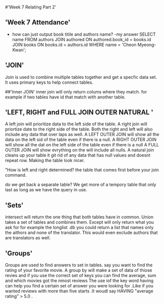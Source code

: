
#'Week 7 Relating Part 2'

## 'Week 7 Attendance'
- how can just output book titile and authors name?
-my answer SELECT name FROM authors
JOIN authored ON authored.book_id = books.id
JOIN books ON books.id = authors.id
WHERE name = 'Cheon Myeong-Kwan';


## 'JOIN'
Join is used to combine multiple tables together and get a specfic data set. It uses primary keys to help connect tables. 

##'Inner JOIN'
inner join will only return colums where they match. for example if two tables have id that match with another table. 

## 'LEFT, RIGHT and FULL JOIN OUTER NATURAL '
A left join will prioritize data to the left side of the table.
A right join will priortize date to the right side of the table.
Both the right and left will also include any data that over laps as well. 
A LEFT OUTER JOIN will show all the data on the left sid of the table even if there is a null.
A RIGHT OUTER JOIN will show all the dat on the left side of the table even if there is a null 
A FULL OUTER JOIN  will show evrything on the will include all nulls.
A natural join cleans up your table it git rid of any data that has null values and doesnt repeat row. Making the table look nicer. 


"How is left and right determined?
the table that comes first before your join command. 

do we get back a separate table?
We get more of a tempory table that only last as long as we have the query in use. 

## 'Sets'
intersect will return the one thing that both tables have in common. 
Union takes a set of tables and combines them. 
Except will only return what you ask for for example the longlist .db you could return a list that names only the aithors and none of the translator. This would even exclude authors that are translators as well. 

## 'Groups'
Groups are used to find answers to set in tables. say you want to find the rating of your favorite movie. A group by will make a set of data of thiose revies and if you use the correct set of keys you can find the average, sum and which movies got the nmost reviews
The use iof the key word having can help you find a certain set of answer you were looking for .Like if you wanted reviews with more than five starts .It woudl say HAVING "average rating" > 5.0 . 